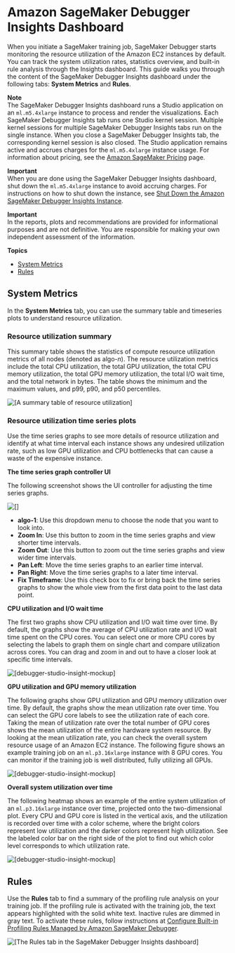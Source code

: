 # Amazon SageMaker Debugger Insights Dashboard<a name="debugger-on-studio-insights-walkthrough"></a>

When you initiate a SageMaker training job, SageMaker Debugger starts monitoring the resource utilization of the Amazon EC2 instances by default\. You can track the system utilization rates, statistics overview, and built\-in rule analysis through the Insights dashboard\. This guide walks you through the content of the SageMaker Debugger Insights dashboard under the following tabs: **System Metrics** and **Rules**\. 

**Note**  
The SageMaker Debugger Insights dashboard runs a Studio application on an `ml.m5.4xlarge` instance to process and render the visualizations\. Each SageMaker Debugger Insights tab runs one Studio kernel session\. Multiple kernel sessions for multiple SageMaker Debugger Insights tabs run on the single instance\. When you close a SageMaker Debugger Insights tab, the corresponding kernel session is also closed\. The Studio application remains active and accrues charges for the `ml.m5.4xlarge` instance usage\. For information about pricing, see the [Amazon SageMaker Pricing](https://aws.amazon.com/sagemaker/pricing/) page\.

**Important**  
When you are done using the SageMaker Debugger Insights dashboard, shut down the `ml.m5.4xlarge` instance to avoid accruing charges\. For instructions on how to shut down the instance, see [Shut Down the Amazon SageMaker Debugger Insights Instance](debugger-on-studio-insights-close.md)\.

**Important**  
In the reports, plots and recommendations are provided for informational purposes and are not definitive\. You are responsible for making your own independent assessment of the information\.

**Topics**
+ [System Metrics](#debugger-insights-system-metrics-tab)
+ [Rules](#debugger-on-studio-insights-rules)

## System Metrics<a name="debugger-insights-system-metrics-tab"></a>

In the **System Metrics** tab, you can use the summary table and timeseries plots to understand resource utilization\.

### Resource utilization summary<a name="debugger-on-studio-insights-sys-resource-summary"></a>

This summary table shows the statistics of compute resource utilization metrics of all nodes \(denoted as algo\-*n*\)\. The resource utilization metrics include the total CPU utilization, the total GPU utilization, the total CPU memory utilization, the total GPU memory utilization, the total I/O wait time, and the total network in bytes\. The table shows the minimum and the maximum values, and p99, p90, and p50 percentiles\.

![\[A summary table of resource utilization\]](http://docs.aws.amazon.com/sagemaker/latest/dg/images/debugger/debugger-studio-insights-resource-util-summary.png)

### Resource utilization time series plots<a name="debugger-on-studio-insights-sys-controller"></a>

Use the time series graphs to see more details of resource utilization and identify at what time interval each instance shows any undesired utilization rate, such as low GPU utilization and CPU bottlenecks that can cause a waste of the expensive instance\.

**The time series graph controller UI**

The following screenshot shows the UI controller for adjusting the time series graphs\.

![\[\]](http://docs.aws.amazon.com/sagemaker/latest/dg/images/debugger/debugger-insights-graph-controller.png)
+ **algo\-1**: Use this dropdown menu to choose the node that you want to look into\.
+ **Zoom In**: Use this button to zoom in the time series graphs and view shorter time intervals\.
+ **Zoom Out**: Use this button to zoom out the time series graphs and view wider time intervals\.
+ **Pan Left**: Move the time series graphs to an earlier time interval\.
+ **Pan Right**: Move the time series graphs to a later time interval\.
+ **Fix Timeframe**: Use this check box to fix or bring back the time series graphs to show the whole view from the first data point to the last data point\.

**CPU utilization and I/O wait time**

The first two graphs show CPU utilization and I/O wait time over time\. By default, the graphs show the average of CPU utilization rate and I/O wait time spent on the CPU cores\. You can select one or more CPU cores by selecting the labels to graph them on single chart and compare utilization across cores\. You can drag and zoom in and out to have a closer look at specific time intervals\.

![\[debugger-studio-insight-mockup\]](http://docs.aws.amazon.com/sagemaker/latest/dg/images/debugger/debugger-insights-node-cpu.png)

**GPU utilization and GPU memory utilization**

The following graphs show GPU utilization and GPU memory utilization over time\. By default, the graphs show the mean utilization rate over time\. You can select the GPU core labels to see the utilization rate of each core\. Taking the mean of utilization rate over the total number of GPU cores shows the mean utilization of the entire hardware system resource\. By looking at the mean utilization rate, you can check the overall system resource usage of an Amazon EC2 instance\. The following figure shows an example training job on an `ml.p3.16xlarge` instance with 8 GPU cores\. You can monitor if the training job is well distributed, fully utilizing all GPUs\.

![\[debugger-studio-insight-mockup\]](http://docs.aws.amazon.com/sagemaker/latest/dg/images/debugger/debugger-studio-insights-node-gpu.gif)

**Overall system utilization over time**

The following heatmap shows an example of the entire system utilization of an `ml.p3.16xlarge` instance over time, projected onto the two\-dimensional plot\. Every CPU and GPU core is listed in the vertical axis, and the utilization is recorded over time with a color scheme, where the bright colors represent low utilization and the darker colors represent high utilization\. See the labeled color bar on the right side of the plot to find out which color level corresponds to which utilization rate\.

![\[debugger-studio-insight-mockup\]](http://docs.aws.amazon.com/sagemaker/latest/dg/images/debugger/debugger-studio-insights-node-heatmap.png)

## Rules<a name="debugger-on-studio-insights-rules"></a>

Use the **Rules** tab to find a summary of the profiling rule analysis on your training job\. If the profiling rule is activated with the training job, the text appears highlighted with the solid white text\. Inactive rules are dimmed in gray text\. To activate these rules, follow instructions at [Configure Built\-in Profiling Rules Managed by Amazon SageMaker Debugger](use-debugger-built-in-profiler-rules.md)\.

![\[The Rules tab in the SageMaker Debugger Insights dashboard\]](http://docs.aws.amazon.com/sagemaker/latest/dg/images/debugger/debugger-insights-rules.png)